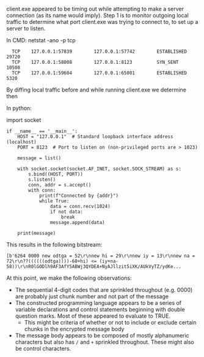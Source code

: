 client.exe appeared to be timing out while attempting to make a server connection (as its name would imply). Step 1 is to monitor outgoing local traffic to determine what port client.exe was trying to connect to, to set up a server to listen.

In CMD:
netstat -ano -p tcp
```
  TCP    127.0.0.1:57839        127.0.0.1:57742        ESTABLISHED     29720
  TCP    127.0.0.1:58008        127.0.0.1:8123         SYN_SENT        10508
  TCP    127.0.0.1:59604        127.0.0.1:65001        ESTABLISHED     5320
```

By diffing local traffic before and while running client.exe we determine then 

In python:

import socket

```
if __name__ == '__main__':
    HOST = "127.0.0.1"  # Standard loopback interface address (localhost)
    PORT = 8123  # Port to listen on (non-privileged ports are > 1023)

    message = list()

    with socket.socket(socket.AF_INET, socket.SOCK_STREAM) as s:
        s.bind((HOST, PORT))
        s.listen()
        conn, addr = s.accept()
        with conn:
            print(f"Connected by {addr}")
            while True:
                data = conn.recv(1024)
                if not data:
                    break
                message.append(data)

    print(message)
```

This results in the following bitstream:

```
[b'6264 0000 new odtga = 52\r\nnew hi = 29\r\nnew iy = 13\r\nnew na = 72\r\n??((((((odtga))))-60+hi) <= (iy+na-58))\r\nR0lGODlh9AF3AfY5ABWj3QYDEA+NyAJllzit5iXK/AUkVyTZ/ydKe...
```

At this point, we make the following observations:
- The sequential 4-digit codes that are sprinkled throughout (e.g. 0000) are probably just chunk number and not part of the message
- The constructed programming language appears to be a series of variable declarations and control statements beginning with double question marks. Most of these appeared to evaluate to TRUE.
  - This might be criteria of whether or not to include or exclude certain chunks in the encrypted message body
- The message body appears to be composed of mostly alphanumeric characters but also has `/` and `+` sprinkled throughout. These might also be control characters.
